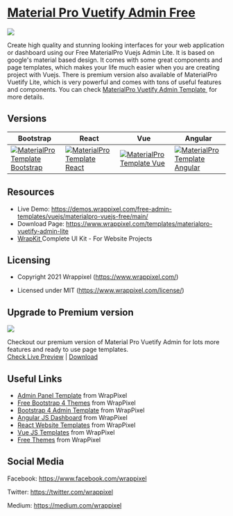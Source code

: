 <!-- # materialpro-vuetify-lite --->
<!-- Heading of Template -->
<h1>
  <a href="https://www.wrappixel.com/demos/free-admin-templates/materialpro-vuetify-free/main">Material Pro Vuetify Admin Free</a>
</h1>

<!-- Main image of Template -->
<a target="_blank" href="https://www.wrappixel.com/wp-content/uploads/edd/2020/05/materialpro-vuejs-lite-admin-wp-20.jpg">
  <img src="https://www.wrappixel.com/wp-content/uploads/edd/2020/05/materialpro-vuejs-lite-admin-wp-20.jpg" />
</a>

<!-- Description of Template -->
<p>
  Create high quality and stunning looking interfaces for your web application or dashboard using our Free MaterialPro Vuejs Admin Lite. It is based on google's material based design. It comes with some great components and page templates, which makes your life much easier when you are creating project with Vuejs. There is premium version also available of MaterialPro Vuetify Lite, which is very powerful and comes with tons of useful features and components. You can check <a href="https://www.wrappixel.com/templates/materialpro-vuetify-admin/">MaterialPro Vuetify Admin Template </a> for more details.
</p>

<!-- Versions of Template -->
<h2><a id="user-content-versions" class="anchor" aria-hidden="true" href="#versions"></a>Versions</h2>
<table>
<thead>
<tr>
<th>Bootstrap</th>
<th>React</th>
<th>Vue</th>
<th>Angular</th>
</tr>
</thead>
<tbody>
<tr>
<td>
  <a href="https://www.wrappixel.com/templates/materialpro/" rel="nofollow" width="150px">
    <img src="https://www.wrappixel.com/wp-content/uploads/edd/2020/04/materialpro-bootstrap-admin-y.jpg" alt="MaterialPro Template  Bootstrap" style="max-width:150px;">
  </a>
</td>
<td>
  <a href="https://www.wrappixel.com/templates/materialpro-react-redux-admin/" rel="nofollow" width="150px">
    <img src="https://www.wrappixel.com/wp-content/uploads/edd/2020/04/materialpro-react-admin-y.jpg" alt="MaterialPro Template  React" style="max-width:150px;">
  </a>
</td>
<td>
  <a href="https://www.wrappixel.com/templates/materialpro-vuetify-admin/" rel="nofollow" width="150px">
    <img src="https://www.wrappixel.com/wp-content/uploads/edd/2020/05/materialpro-vuejs-dashboard-template-20.jpg" alt="MaterialPro Template  Vue" style="max-width:150px;">
  </a>
</td>
  <td>
  <a href="https://www.wrappixel.com/templates/materialpro-angular-dashboard/" rel="nofollow" width="150px">
    <img src="https://www.wrappixel.com/wp-content/uploads/edd/2020/04/materialpro-angular-admin-y.jpg" alt="MaterialPro Template  Angular" style="max-width:150px;">
  </a>
</td>
</tr>
</tbody>
</table>

<!-- Resources of Template -->
<h2>Resources</h2>
<ul>
<li>  
  Live Demo: <a href="https://demos.wrappixel.com/free-admin-templates/vuejs/materialpro-vuejs-free/main/" rel="nofollow">https://demos.wrappixel.com/free-admin-templates/vuejs/materialpro-vuejs-free/main/</a>
</li>
<li>
    Download Page: <a href="https://www.wrappixel.com/templates/materialpro-vuetify-admin-lite/" rel="nofollow">
  https://www.wrappixel.com/templates/materialpro-vuetify-admin-lite</a>
</li>
<li>
    <a href="https://www.wrappixel.com/templates/wrapkit/#demos" rel="nofollow">WrapKit </a>Complete UI Kit - For Website Projects
</li>
</ul>

<!-- Licensing of Template -->
<h2>Licensing</h2>
<ul>
  <li>
    <p>Copyright 2021 Wrappixel (<a href="https://www.wrappixel.com/" rel="nofollow">https://www.wrappixel.com/</a>)</p>
  </li>
  <li>
    <p>Licensed under MIT (<a href="https://www.wrappixel.com/license/">https://www.wrappixel.com/license/</a>)</p>
  </li>
</ul>

<!-- Upgrade to Premium version of Template -->
<h2>Upgrade to Premium version</h2>
<a target="_blank" href="https://www.wrappixel.com/templates/materialpro-vuetify-admin/">
  <img src="https://www.wrappixel.com/wp-content/uploads/edd/2020/05/materialpro-vuejs-dashboard-template-20.jpg" />
</a>
<p>
   Checkout our premium version of Material Pro Vuetify Admin for lots more features and ready to use page templates.<br>
   <a href="https://demos.wrappixel.com/premium-admin-templates/vuejs/materialpro-vuejs/main/dashboards/analytical">Check Live Preview</a> | <a href="https://www.wrappixel.com/templates/materialpro-vuetify-admin/">Download</a>
</p>

<!-- Useful Links of Template -->
<h2>Useful Links</h2>
<ul>
<li><a href="https://www.wrappixel.com/templates/category/admin-template/">Admin Panel Template</a> from WrapPixel</li>
<li><a href="https://www.wrappixel.com/">Free Bootstrap 4 Themes</a> from WrapPixel</li>
<li><a href="https://www.wrappixel.com/templates/category/bootstrap-admin-templates/">Bootstrap 4 Admin Template</a> from WrapPixel</li>
<li><a href="https://www.wrappixel.com/templates/category/angular-templates/">Angular JS Dashboard</a> from WrapPixel</li>
<li><a href="https://www.wrappixel.com/templates/category/react-templates/">React Website Templates</a> from WrapPixel</li>
<li><a href="https://www.wrappixel.com/templates/category/vuejs-templates/">Vue JS Templates</a> from WrapPixel</li>
<li><a href="https://www.wrappixel.com/templates/category/free-templates/">Free Themes</a> from WrapPixel</li>
</ul>

<!-- Social Media of Wrappixel -->
<h2>Social Media</h2>
<p>Facebook: <a href="https://www.facebook.com/wrappixel">https://www.facebook.com/wrappixel</a></p>
<p>Twitter: <a href="https://twitter.com/wrappixel">https://twitter.com/wrappixel</a></p>
<p>Medium: <a href="https://medium.com/wrappixel">https://medium.com/wrappixel</a></p>
